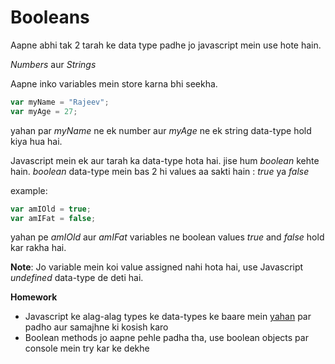 # Booleans

Aapne abhi tak 2 tarah ke data type padhe jo javascript mein use hote hain.

*Numbers* aur *Strings*

Aapne inko variables mein store karna bhi seekha.

```javascript
var myName = "Rajeev";
var myAge = 27;
```

yahan par *myName* ne ek number aur *myAge* ne ek string data-type hold kiya hua hai.

Javascript mein ek aur tarah ka data-type hota hai. jise hum *boolean* kehte hain. *boolean* data-type mein bas 2 hi values aa sakti hain : *true* ya *false*

example:

```javascript
var amIOld = true;
var amIFat = false;

```

yahan pe *amIOld* aur *amIFat* variables ne boolean values *true* and *false* hold kar rakha hai.

**Note**: Jo variable mein koi value assigned nahi hota hai, use Javascript *undefined* data-type de deti hai.

**Homework**

- Javascript ke alag-alag types ke data-types ke baare mein [yahan](https://www.w3schools.com/js/js_datatypes.asp) par padho aur samajhne ki kosish karo
- Boolean methods jo aapne pehle padha tha, use boolean objects par console mein try kar ke dekhe
